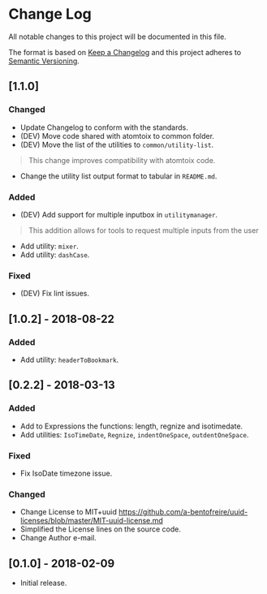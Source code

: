 # Change Log
All notable changes to this project will be documented in this file.

The format is based on [Keep a Changelog](http://keepachangelog.com/en/1.0.0/)
and this project adheres to [Semantic Versioning](http://semver.org/spec/v2.0.0.html).

## [1.1.0]
### Changed
- Update Changelog to conform with the standards.
- (DEV) Move code shared with atomtoix to common folder.
- (DEV) Move the list of the utilities to `common/utility-list`.
> This change improves compatibility with atomtoix code.  
- Change the utility list output format to tabular in `README.md`.

### Added
- (DEV) Add support for multiple inputbox in `utilitymanager`.
 > This addition allows for tools to request multiple inputs from the user
- Add utility: `mixer`.
- Add utility: `dashCase`.

### Fixed
- (DEV) Fix lint issues.


## [1.0.2] - 2018-08-22
### Added
- Add utility: `headerToBookmark`.

## [0.2.2] - 2018-03-13
### Added
- Add to Expressions the functions: length, regnize and isotimedate.
- Add utilities: `IsoTimeDate`, `Regnize`, `indentOneSpace`, `outdentOneSpace`.

### Fixed
- Fix IsoDate timezone issue.

### Changed
- Change License to MIT+uuid https://github.com/a-bentofreire/uuid-licenses/blob/master/MIT-uuid-license.md
- Simplified the License lines on the source code.
- Change Author e-mail.


## [0.1.0] - 2018-02-09
- Initial release.
